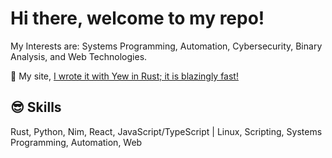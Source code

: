 # Hi there, welcome to my repo!

My Interests are: Systems Programming, Automation, Cybersecurity, Binary Analysis, and Web Technologies.

<p>🚀 My site, <a href="https://v0idmatr1x.com/"> I wrote it with Yew in Rust; it is blazingly fast!</a></p>

##
## 😎 Skills
<p>
   Rust, Python, Nim, React, JavaScript/TypeScript | Linux, Scripting, Systems Programming, Automation, Web
</p>
